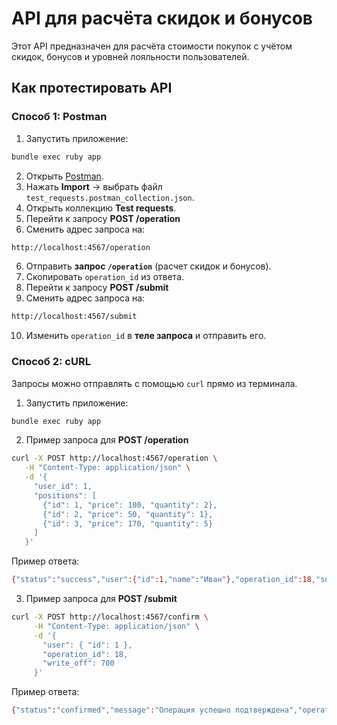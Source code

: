 # API для расчёта скидок и бонусов  

Этот API предназначен для расчёта стоимости покупок с учётом скидок, бонусов и уровней лояльности пользователей.  

## Как протестировать API  

### Способ 1: Postman
1. Запустить приложение:
```sh
bundle exec ruby app
```
2. Открыть [Postman](https://www.postman.com/downloads/).  
3. Нажать **Import** → выбрать файл `test_requests.postman_collection.json`.
4. Открыть коллекцию **Test requests**.
5. Перейти к запросу **POST /operation**
6. Сменить адрес запроса на:
```sh
http://localhost:4567/operation
```
6. Отправить **запрос `/operation`** (расчет скидок и бонусов).  
7. Скопировать `operation_id` из ответа.
8. Перейти к запросу **POST /submit**
9. Сменить адрес запроса на:
```sh
http://localhost:4567/submit
```
10. Изменить `operation_id` в **теле запроса** и отправить его.

### Способ 2: cURL  
Запросы можно отправлять с помощью `curl` прямо из терминала. 
1. Запустить приложение:
```sh
bundle exec ruby app
```
2. Пример запроса для **POST /operation**
```sh
curl -X POST http://localhost:4567/operation \
   -H "Content-Type: application/json" \
   -d '{
     "user_id": 1,
     "positions": [
       {"id": 1, "price": 100, "quantity": 2},
       {"id": 2, "price": 50, "quantity": 1},
       {"id": 3, "price": 170, "quantity": 5}
     ]
   }'
```
Пример ответа:
```sh
{"status":"success","user":{"id":1,"name":"Иван"},"operation_id":18,"sum":772.5,"bonus_information":{"bonus_balance":9304.031,"allowed_write_off":772.5,"cashback_percent":5.56,"will_be_charged":50.0},"discount_information":{"discount":127.5,"discount_percent":14.17},"positions":[{"type":"increased_cashback","amount":1,"description":"Молоко","product_discount_percent":0,"product_discount_value":0.0},{"type":"discount","amount":5,"description":"Хлеб","product_discount_percent":15,"product_discount_value":127.5}]}%   
```
3. Пример запроса для **POST /submit**
```sh
curl -X POST http://localhost:4567/confirm \
     -H "Content-Type: application/json" \
     -d '{
       "user": { "id": 1 },
       "operation_id": 18,
       "write_off": 700
     }'
```
Пример ответа:
```sh
{"status":"confirmed","message":"Операция успешно подтверждена","operation_info":{"user_id":1,"cashback_bonus":4.03,"cashback_percent":5.56,"total_discount":127.5,"discount_percent":14.17,"write_off":700.0,"final_sum_to_pay":72.5}}%     
```
